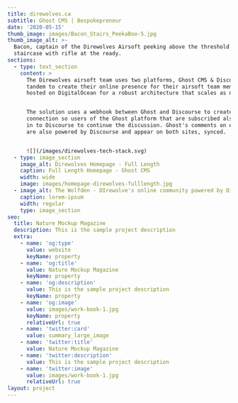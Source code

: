 ```yaml
---
title: direwolves.ca
subtitle: Ghost CMS | Bespokepreneur
date: '2020-05-15'
thumb_image: images/Bacon_Stairs_PeekaBoo-5.jpg
thumb_image_alt: >-
  Bacon, captain of the Direwolves Airsoft peeking above the threshold of a
  staircase with rifle at the ready.
sections:
  - type: text_section
    content: >
      The Direwolves airsoft team uses two platforms, Ghost CMS & Discourse in
      tandem to create their online presence for their airsoft team members,
      hosted on DigitalOcean for a robust architecture that scales as needed.


      The solution uses a webhook between Ghost and Discourse to create an SSO
      connection so users of the Ghost platform that are subscribed also can log
      in to Discourse to continue the discussion. Ghost's comments on each post
      are also powered by Discourse and appear on both sites, synced.


      ![](/images/direwolves-tech-stack.svg)
  - type: image_section
    image_alt: Direwolves Homepage - Full Length
    caption: Full Length Homepage - Ghost CMS
    width: wide
    image: images/homepage-direwolves-fulllength.jpg
  - image_alt: The Wolfden - DIrewolve's online community powered by Discource
    caption: lorem-ipsum
    width: regular
    type: image_section
seo:
  title: Nature Mockup Magazine
  description: This is the sample project description
  extra:
    - name: 'og:type'
      value: website
      keyName: property
    - name: 'og:title'
      value: Nature Mockup Magazine
      keyName: property
    - name: 'og:description'
      value: This is the sample project description
      keyName: property
    - name: 'og:image'
      value: images/work-book-1.jpg
      keyName: property
      relativeUrl: true
    - name: 'twitter:card'
      value: summary_large_image
    - name: 'twitter:title'
      value: Nature Mockup Magazine
    - name: 'twitter:description'
      value: This is the sample project description
    - name: 'twitter:image'
      value: images/work-book-1.jpg
      relativeUrl: true
layout: project
---
```

